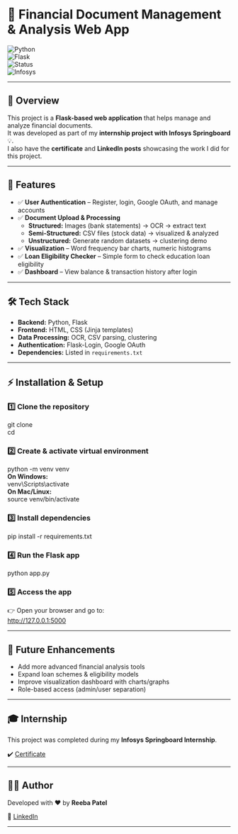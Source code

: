 # 💼 Financial Document Management & Analysis Web App  

![Python](https://img.shields.io/badge/Python-3.9%2B-blue?logo=python)  
![Flask](https://img.shields.io/badge/Flask-Web%20Framework-black?logo=flask)  
![Status](https://img.shields.io/badge/Status-Completed-brightgreen)  
![Infosys](https://img.shields.io/badge/Internship-Infosys%20Springboard-orange)  

---

## 📖 Overview  

This project is a **Flask-based web application** that helps manage and analyze financial documents.  
It was developed as part of my **internship project with Infosys Springboard** 💡.  
I also have the **certificate** and **LinkedIn posts** showcasing the work I did for this project.  

---

## 🚀 Features  

- ✅ **User Authentication** – Register, login, Google OAuth, and manage accounts  
- ✅ **Document Upload & Processing**  
  - **Structured:** Images (bank statements) → OCR → extract text  
  - **Semi-Structured:** CSV files (stock data) → visualized & analyzed  
  - **Unstructured:** Generate random datasets → clustering demo  
- ✅ **Visualization** – Word frequency bar charts, numeric histograms  
- ✅ **Loan Eligibility Checker** – Simple form to check education loan eligibility  
- ✅ **Dashboard** – View balance & transaction history after login  

---

## 🛠️ Tech Stack  

- **Backend:** Python, Flask  
- **Frontend:** HTML, CSS (Jinja templates)  
- **Data Processing:** OCR, CSV parsing, clustering  
- **Authentication:** Flask-Login, Google OAuth  
- **Dependencies:** Listed in `requirements.txt`  

---

## ⚡ Installation & Setup  

### 1️⃣ Clone the repository  
git clone <your-repo-url>  
cd <repo-folder>  

### 2️⃣ Create & activate virtual environment  
python -m venv venv  
**On Windows:**  
venv\Scripts\activate  
**On Mac/Linux:**  
source venv/bin/activate  

### 3️⃣ Install dependencies  
pip install -r requirements.txt  

### 4️⃣ Run the Flask app  
python app.py  

### 5️⃣ Access the app  
👉 Open your browser and go to:  
http://127.0.0.1:5000  


---

## 📌 Future Enhancements  

- Add more advanced financial analysis tools  
- Expand loan schemes & eligibility models  
- Improve visualization dashboard with charts/graphs  
- Role-based access (admin/user separation)  

---

## 🎓 Internship  

This project was completed during my **Infosys Springboard Internship**.  

✔️ [Certificate](https://www.linkedin.com/posts/reeba-patel-981b50290_infosysspringboard-internship-techjourney-activity-7318671882050764800-8Vw0?utm_source=social_share_send&utm_medium=member_desktop_web&rcm=ACoAAEamHnEBV3FluuoLHCQEmCLR1HKUFvaNv8o)

---

## 👩‍💻 Author  

Developed with ❤️ by **Reeba Patel**  

🔗 [LinkedIn](https://www.linkedin.com/in/reeba-patel-981b50290/)  

---


